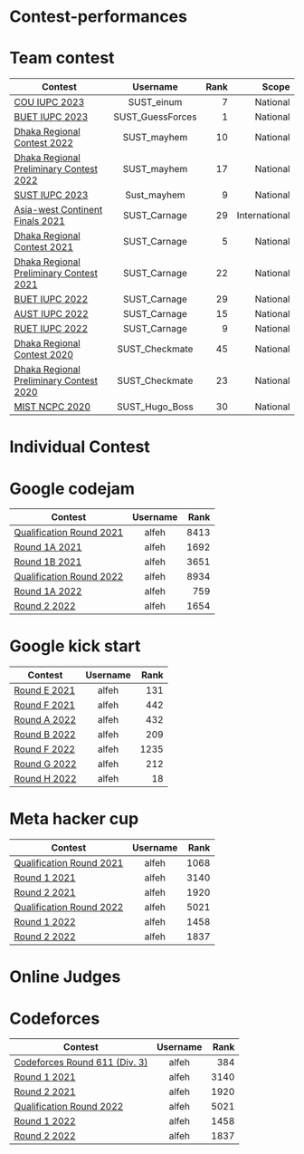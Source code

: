 # Contest-performances
# Team contest 
| Contest                         | Username      | Rank | Scope        |
| -------------                   |:-------------:| ---: | ----------:  |
| [COU IUPC 2023](https://toph.co/c/cou-bracnet-inter-university-2023/standings) | SUST_einum | 7 | National |
| [BUET IUPC 2023](https://toph.co/c/buet-inter-university-2023/standings) | SUST_GuessForces | 1 | National |
| [Dhaka Regional Contest 2022](https://algo.codemarshal.org/contests/dhaka-22-main/standings) | SUST_mayhem | 10  | National |
| [ Dhaka Regional Preliminary Contest 2022](https://algo.codemarshal.org/contests/icpc-dhaka-22-preli/standings) | SUST_mayhem | 17  | National |
| [SUST IUPC 2023](https://toph.co/c/sust-inter-university-2023/standings) | Sust_mayhem | 9 | National |
| [Asia-west Continent Finals 2021](https://codedrills.io/contests/icpc-asia-west-continent-finals-2021/scoreboard) | SUST_Carnage | 29 |International |
| [Dhaka Regional Contest 2021](https://algo.codemarshal.org/contests/dhaka-21-main/standings) | SUST_Carnage | 5  | National |
| [ Dhaka Regional Preliminary Contest 2021](https://algo.codemarshal.org/contests/icpc-dhaka-21-preli/standings) | SUST_Carnage | 22  | National |
| [BUET IUPC 2022](https://toph.co/c/buet-inter-university-2022/standings) | SUST_Carnage | 29  | National |
| [AUST IUPC 2022](https://algo.codemarshal.org/contests/aust-2022/standings) | SUST_Carnage | 15  | National |
| [RUET IUPC 2022](https://algo.codemarshal.org/contests/ruet-2022/standings) | SUST_Carnage | 9  | National |
| [Dhaka Regional Contest 2020](https://algo.codemarshal.org/contests/icpc-dhaka-20/standings) | SUST_Checkmate | 45  | National |
| [Dhaka Regional Preliminary Contest 2020](https://algo.codemarshal.org/contests/icpc-dhaka-20-preli/standings) | SUST_Checkmate | 23  | National |
| [MIST NCPC 2020](https://algo.codemarshal.org/contests/mist-ncpc-2020/standings) | SUST_Hugo_Boss | 30  | National |

# Individual Contest
# Google codejam
| Contest                         | Username      | Rank |
| -------------                   |:-------------:| ---: |
| [Qualification Round 2021](https://drive.google.com/file/d/1-rhZ-MDZ6CwzPjP2sOnoc6zl_6drVNCc/view) | alfeh | 8413  |
| [Round 1A 2021](https://drive.google.com/file/d/1-rhZ-MDZ6CwzPjP2sOnoc6zl_6drVNCc/view) | alfeh | 1692  |
| [Round 1B 2021](https://drive.google.com/file/d/1-rhZ-MDZ6CwzPjP2sOnoc6zl_6drVNCc/view) | alfeh | 3651  |
| [Qualification Round 2022](https://drive.google.com/file/d/1KaC07ZOYOBOds6sxbZXPQP0TXDcVVuJQ/view) | alfeh | 8934  |
| [Round 1A 2022](https://drive.google.com/file/d/1KaC07ZOYOBOds6sxbZXPQP0TXDcVVuJQ/view) | alfeh | 759  |
| [Round 2 2022](https://drive.google.com/file/d/1KaC07ZOYOBOds6sxbZXPQP0TXDcVVuJQ/view) | alfeh | 1654  |
# Google kick start
| Contest                         | Username      | Rank |
| -------------                   |:-------------:| ---: |
| [Round E 2021](https://drive.google.com/file/d/1zUYT50CVc_oi0DhnKKJ2QRI2WkUt4cEp/view) | alfeh | 131  |
| [Round F 2021](https://drive.google.com/file/d/1zUYT50CVc_oi0DhnKKJ2QRI2WkUt4cEp/view) | alfeh | 442  |
| [Round A 2022](https://drive.google.com/file/d/1A1Zgr-UW09KjEP9U8X92vF7EPRdxuq-E/view) | alfeh | 432  |
| [Round B 2022](https://drive.google.com/file/d/1A1Zgr-UW09KjEP9U8X92vF7EPRdxuq-E/view) | alfeh | 209  |
| [Round F 2022](https://drive.google.com/file/d/1A1Zgr-UW09KjEP9U8X92vF7EPRdxuq-E/view) | alfeh | 1235 |
| [Round G 2022](https://drive.google.com/file/d/1A1Zgr-UW09KjEP9U8X92vF7EPRdxuq-E/view) | alfeh | 212  |
| [Round H 2022](https://drive.google.com/file/d/1A1Zgr-UW09KjEP9U8X92vF7EPRdxuq-E/view) | alfeh | 18   |
# Meta hacker cup
| Contest                         | Username      | Rank |
| -------------                   |:-------------:| ---: |
| [Qualification Round 2021](https://drive.google.com/file/d/10qOS6BYVAI-ormJDFvwiRdCXx18y8Yqj/view) | alfeh | 1068  |
| [Round 1 2021](https://drive.google.com/file/d/10qOS6BYVAI-ormJDFvwiRdCXx18y8Yqj/view) | alfeh | 3140  |
| [Round 2 2021](https://drive.google.com/file/d/10qOS6BYVAI-ormJDFvwiRdCXx18y8Yqj/view) | alfeh | 1920  |
| [Qualification Round 2022](https://drive.google.com/file/d/1Nz9tJHJj5TtksM6DD3S9ZIcEpGmX007U/view) | alfeh | 5021  |
| [Round 1 2022](https://drive.google.com/file/d/1Nz9tJHJj5TtksM6DD3S9ZIcEpGmX007U/view) | alfeh | 1458 |
| [Round 2 2022](https://drive.google.com/file/d/1Nz9tJHJj5TtksM6DD3S9ZIcEpGmX007U/view) | alfeh | 1837  |
# Online Judges 
# Codeforces
| Contest                         | Username      | Rank |
| -------------                   |:-------------:| ---: |
| [Codeforces Round 611 (Div. 3)](https://codeforces.com/contest/1283) | alfeh | 384 |
| [Round 1 2021](https://drive.google.com/file/d/10qOS6BYVAI-ormJDFvwiRdCXx18y8Yqj/view) | alfeh | 3140  |
| [Round 2 2021](https://drive.google.com/file/d/10qOS6BYVAI-ormJDFvwiRdCXx18y8Yqj/view) | alfeh | 1920  |
| [Qualification Round 2022](https://drive.google.com/file/d/1Nz9tJHJj5TtksM6DD3S9ZIcEpGmX007U/view) | alfeh | 5021  |
| [Round 1 2022](https://drive.google.com/file/d/1Nz9tJHJj5TtksM6DD3S9ZIcEpGmX007U/view) | alfeh | 1458 |
| [Round 2 2022](https://drive.google.com/file/d/1Nz9tJHJj5TtksM6DD3S9ZIcEpGmX007U/view) | alfeh | 1837  |




